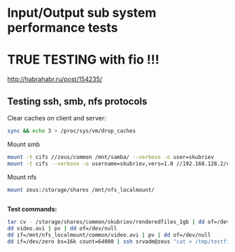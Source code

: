 # Input/Output sub system performance tests

# TRUE TESTING with fio !!!

http://habrahabr.ru/post/154235/

## Testing ssh, smb, nfs protocols

Clear caches on client and server:

```bash
sync && echo 3 > /proc/sys/vm/drop_caches
```
Mount smb

```bash
mount -t cifs //zeus/common /mnt/samba/ --verbose -o user=skubriev
mount -t cifs --verbose -o username=skubriev,vers=1.0 //192.168.128.2/common /mnt/common/
```

Mount nfs

```bash
mount zeus:/storage/shares /mnt/nfs_localmount/
```

```
```

**Test commands:**

```bash
tar cv - /storage/shares/common/skubriev/renderedfiles_1gb | dd of=/dev/null
dd video.avi | pv | dd of=/dev/null
dd if=/mnt/nfs_localmount/common/video.avi | pv | dd of=/dev/null
dd if=/dev/zero bs=16k count=64000 | ssh srvadm@zeus "cat > /tmp/testfile"
```
